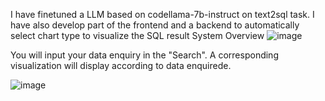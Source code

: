 I have finetuned a LLM based on codellama-7b-instruct on text2sql task. I have also develop part of the frontend and a backend to automatically select chart type to visualize the SQL result 
System Overview
![image](https://github.com/user-attachments/assets/27a7aea0-7833-4de3-83c2-3254aaba15fb)


You will input your data enquiry in the "Search". A corresponding visualization will display according to data enquirede. 

![image](https://github.com/user-attachments/assets/d0cef526-b773-4342-b7c2-98354620bb3f)
